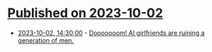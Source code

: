 # [Published on 2023-10-02](index.md)

* [2023-10-02, 14:30:00](https://soylentnews.org/article.pl?sid=23/10/02/150214&from=rss) - [Dooooooom! AI girlfriends are ruining a generation of men.](https://soylentnews.org/article.pl?sid=23/10/02/150214&from=rss)
